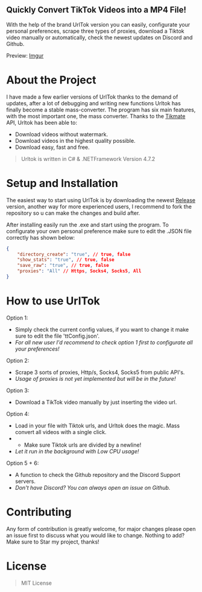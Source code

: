 ## Quickly Convert TikTok Videos into a MP4 File!

With the help of the brand UrlTok version you can easily, configurate your personal preferences, scrape three types of proxies, download a Tiktok video manually or automatically, check the newest updates on Discord and Github.

Preview:
[Imgur](https://imgur.com/RxeqQPR)

# About the Project

I have made a few earlier versions of UrlTok thanks to the demand of updates, after a lot of debugging and writing new functions Urltok has finally become a stable mass-converter.
The program has six main features, with the most important one, the mass converter. 
Thanks to the [Tikmate](https://tikmate.app/) API, Urltok has been able to:
- Download videos without watermark.
- Download videos in the highest quality possible.
- Download easy, fast and free.

> Urltok is written in C# & .NETFramework Version 4.7.2

# Setup and Installation

The easiest way to start using UrlTok is by downloading the newest [Release](https://github.com/Sat178/UrlTok2/releases) version, another way for more experienced users, I recommend to fork the repository so u can make the changes and build after.

After installing easily run the .exe and start using the program. To configurate your own personal preference make sure to edit the .JSON file correctly has shown below:

```json
{
	"directory_create": "true", // true, false
	"show_stats": "true", // true, false
	"save_raw": "true", // true, false
	"proxies": "All" // Https, Socks4, Socks5, All
}
```

# How to use UrlTok

Option 1:
- Simply check the current config values, if you want to change it make sure to edit the file 'ttConfig.json'.
- *For all new user I'd recommend to check option 1 first to configurate all your preferences!*

Option 2:
- Scrape 3 sorts of proxies, Http/s, Socks4, Socks5 from public API's.
- *Usage of proxies is not yet implemented but will be in the future!*

Option 3:
- Download a TikTok video manually by just inserting the video url.

Option 4:
- Load in your file with Tiktok urls, and Urltok does the magic. Mass convert all videos with a single click.
- - Make sure Tiktok urls are divided by a newline!
- *Let it run in the background with Low CPU usage!*

Option 5 + 6:
- A function to check the Github repository and the Discord Support servers.
- *Don't have Discord? You can always open an issue on Github.*

# Contributing

Any form of contribution is greatly welcome, for major changes please open an issue first to discuss what you would like to change.
Nothing to add? Make sure to Star my project, thanks!

# License 

> MIT License
